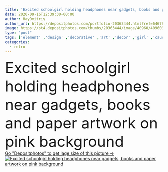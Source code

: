 ```yaml
---
title: 'Excited schoolgirl holding headphones near gadgets, books and paper artwork on pink background'
date: 2020-09-16T12:39:30+00:00
author: HayDmitriy
author_url: https://depositphotos.com/portfolio-20363444.html?ref=64678756
image: https://st4.depositphotos.com/thumbs/20363444/image/40960/409603298/api_thumb_450.jpg?forcejpeg=true
type: "post"
tags: ['element' ,'design' ,'decorative' ,'art' ,'decor' ,'girl' ,'caucasian' ,'food' ,'apple' ,'fruit' ,'child' ,'technology' ,'retro' ,'vintage' ,'kid' ,'pink' ,'emotion' ,'creative' ,'telephone' ,'laptop' ,'desk' ,'education' ,'schoolgirl' ,'earth' ,'planet' ,'world' ,'pencil' ,'headphones' ,'globe' ,'geography' ,'books' ,'schoolchild' ,'excited' ,'pupil' ,'schoolkid' ,'smartphone' ,'preteen' ,'gadgets' ,'preadolescent' ,'copy space' ,'one person' ,'Studio Shot' ,'back to school' ,'Open Mouth' ,'blank screen' ,'Digital Tablet' ,'paper craft' ,'paper artwork' ]
categories: 
  - retro
---
```

<div aling="center">
            <font size="60"> Excited schoolgirl holding headphones near gadgets, books and paper artwork on pink background</font>   
</div>
<div>
    <a href='https://st4.depositphotos.com/thumbs/20363444/image/40960/409603298/api_thumb_450.jpg?forcejpeg=true?ref=64678756' target=_blank > Go "Depositphotos" to get lage size of this picture ->
        <img href='https://st4.depositphotos.com/thumbs/20363444/image/40960/409603298/api_thumb_450.jpg?forcejpeg=true?ref=64678756' src='https://st4.depositphotos.com/20363444/40960/i/950/depositphotos_409603298-stock-photo-excited-schoolgirl-holding-headphones-gadgets.jpg?forcejpeg=true' alt='Excited schoolgirl holding headphones near gadgets, books and paper artwork on pink background' >
    </a>
</div>
